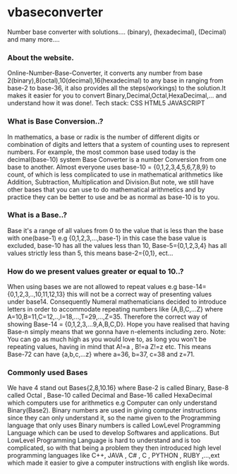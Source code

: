 # vbaseconverter
Number base converter with solutions.... (binary), (hexadecimal), (Decimal) and many more....

### About the website.

Online-Number-Base-Converter, it converts any number from base 2(binary),8(octal),10(decimal),16(hexadecimal)
to any base in ranging from base-2 to base-36, it also provides all the steps(workings) to the solution.It makes it easier
for you to convert Binary,Decimal,Octal,HexaDecimal,... and understand how it was done!.
Tech stack: CSS HTML5 JAVASCRIPT


### What is Base Conversion..?

In mathematics, a base or radix is the number of different digits or combination of digits and letters that a system of
counting uses to represent numbers. For example, the most common base used today is the decimal(base-10) system
Base Converter is a number Conversion from one base to another. Almost everyone uses
base-10 = {0,1,2,3,4,5,6,7,8,9} to count, of which is less complicated to use in mathematical arithmetics
like Addition, Subtraction, Multiplication and Division.But note, we still have other bases that you can use
to do mathematical arithmetics and by practice they can be better to use and be as normal as base-10 is to you.

### What is a Base..?

Base it's a range of all values from 0 to the value that is less than the base with one(base-1)
e.g {0,1,2,3,...,base-1} in this case the base value is excluded, base-10 has all the values less than 10,
Base-5={0,1,2,3,4} has all values strictly less than 5, this means base-2={0,1}, ect...


### How do we present values greater or equal to 10..?

When using bases we are not allowed to repeat values e.g base-14={0,1,2,3,..,10,11,12,13}
this will not be a correct way of presenting values under base14. Consequently Numeral mathematicians
decided to introduce letters in order to accommodate repeating numbers like {A,B,C,...Z} where
A=10,B=11,C=12,..,I=18,...,T=29,...,Z=35. Therefore the correct way of showing
Base-14 = {0,1,2,3,...9,A,B,C,D}. Hope you have realised that having Base-n simply means that we gonna
have n-elements including zero.
Note: You can go as much high as you would love to, as long you won't be repeating values, having in mind that A!=a , B!=a Z!=z etc.
This means Base-72 can have {a,b,c,...z} where a=36, b=37, c=38 and z=71.


### Commonly used Bases

We have 4 stand out Bases{2,8,10.16} where Base-2 is called Binary, Base-8 called Octal ,
Base-10 called Decimal and Base-16 called HexaDecimal which computers use for arithmetics
e.g Computer can only understand Binary(Base2).
Binary numbers are used in giving computer instructions since they can only understand it,
so the name given to the Programming language that only uses Binary numbers is called LowLevel Programming Language
which can be used to develop Softwares and applications.
But LowLevel Programming Language is hard to understand and is too complicated,
so with that being a problem they then introduced high level programming languages like C++, JAVA ,
C# , C , PYTHON , RUBY ,...,ext which made it easier to give a computer instructions with english like words.
